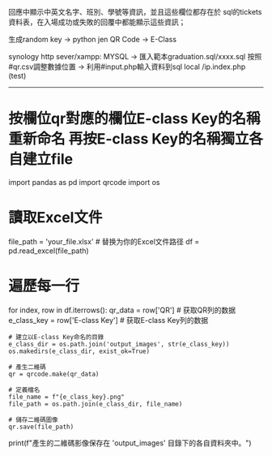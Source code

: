 回應中顯示中英文名字、班別、學號等資訊，並且這些欄位都存在於 sql的tickets 資料表，在入場成功或失敗的回覆中都能顯示這些資訊；

生成random key -> python jen QR Code -> E-Class

synology http sever/xampp:
MYSQL -> 匯入範本graduation.sql/xxxx.sql
按照#qr.csv調整數據位置 -> 利用#input.php輸入資料到sql
local /ip.index.php (test)

-----------------------------------------------------------------------------------------------------------------------------------------------

# 按欄位qr對應的欄位E-class Key的名稱重新命名 再按E-class Key的名稱獨立各自建立file

import pandas as pd
import qrcode
import os

# 讀取Excel文件
file_path = 'your_file.xlsx'  # 替换为你的Excel文件路径
df = pd.read_excel(file_path)

# 遍歷每一行
for index, row in df.iterrows():
    qr_data = row['QR']  # 获取QR列的数据
    e_class_key = row['E-class Key']  # 获取E-class Key列的数据

    # 建立以E-class Key命名的目錄
    e_class_dir = os.path.join('output_images', str(e_class_key))
    os.makedirs(e_class_dir, exist_ok=True)

    # 產生二維碼
    qr = qrcode.make(qr_data)
    
    # 定義檔名
    file_name = f"{e_class_key}.png"
    file_path = os.path.join(e_class_dir, file_name)

    # 儲存二維碼圖像
    qr.save(file_path)

print(f"產生的二維碼影像保存在 'output_images' 目錄下的各自資料夾中。")
